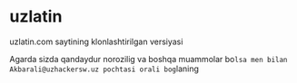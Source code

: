 # uzlatin
 uzlatin.com saytining klonlashtirilgan versiyasi


Agarda sizda qandaydur norozilig va boshqa muammolar bo`lsa men bilan Akbarali@uzhackersw.uz pochtasi orali bog`laning